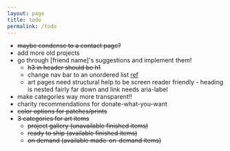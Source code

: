 ```yaml
---
layout: page
title: todo
permalink: /todo
---
```


- ~~maybe condense to a contact page?~~
- add more old projects
- go through [friend name]'s suggestions and implement them!
  - ~~h3 in header should be h1~~
  - change nav bar to an unordered list [ref](https://www.w3.org/WAI/tutorials/menus/structure/)
  - art pages need structural help to be screen reader friendly - heading is nested fairly far down and link needs aria-label
- make categories way more transparent!!
- charity recommendations for donate-what-you-want
- ~~color options for patches/prints~~
- ~~3 categories for art items~~
    - ~~project gallery (unavailable finished items)~~
    - ~~ready to ship (available finished items)~~
    - ~~on demand (available made-on-demand items)~~
